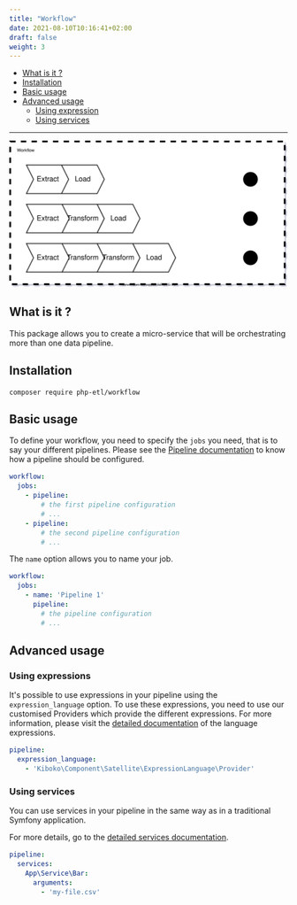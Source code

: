 ```yaml
---
title: "Workflow"
date: 2021-08-10T10:16:41+02:00
draft: false
weight: 3
---
```


- [What is it ?](#what-is-it-)
- [Installation](#installation)
- [Basic usage](#basic-usage)
- [Advanced usage](#advanced-usage)
  - [Using expression](#using-expressions)
  - [Using services](#using-services)
    
---

![Workflow schema](workflow.svg)

## What is it ?

This package allows you to create a micro-service that will be orchestrating more than one data pipeline.

## Installation

``` 
composer require php-etl/workflow
```

## Basic usage

To define your workflow, you need to specify the `jobs` you need, that is to say your different pipelines.
Please see the [Pipeline documentation](../pipeline) to know how a pipeline should be configured.

```yaml
workflow:
  jobs:
    - pipeline:
        # the first pipeline configuration
        # ...
    - pipeline:
        # the second pipeline configuration
        # ...
```

The `name` option allows you to name your job.

```yaml
workflow:
  jobs:
    - name: 'Pipeline 1'
      pipeline:
        # the pipeline configuration
        # ...
```

## Advanced usage

### Using expressions

It's possible to use expressions in your pipeline using the `expression_language` option. To use these expressions,
you need to use our customised Providers which provide the different expressions. For more information, please visit
the [detailed documentation](../../../feature/expression-language) of the language expressions.

```yaml
pipeline:
  expression_language:
    - 'Kiboko\Component\Satellite\ExpressionLanguage\Provider'
```

### Using services

You can use services in your pipeline in the same way as in a traditional Symfony application.

For more details, go to the [detailed services documentation](../../../feature/logger).

```yaml
pipeline:
  services:
    App\Service\Bar:
      arguments:
        - 'my-file.csv'
```
